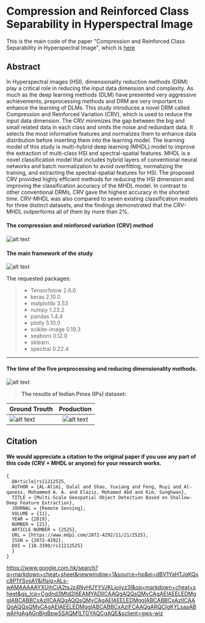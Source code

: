 # Compression and Reinforced  Class Separability in Hyperspectral Image
This is the main code of the paper "Compression and Reinforced Class Separability in Hyperspectral Image", which is [here](https://doi.org/10.3390/rs11212525)

## Abstract
In Hyperspectral images (HSI), dimensionality reduction methods (DRM) play a critical role in reducing the input data dimension and complexity. As much as the deep learning methods (DLM) have presented very aggressive achievements, preprocessing methods and DRM are very important to enhance the learning of DLMs. This study introduces a novel DRM called Compression and Reinforced Variation (CRV), which is used to reduce the input data dimension. The CRV minimizes the gap between the big and small related data in each class and omits the noise and redundant data. It selects the most informative features and normalizes them to enhance data distribution before inserting them into the learning model. The learning model of this study is multi-hybrid deep learning (MHDL) model to improve the extraction of multi-class HSI and spectral-spatial features. MHDL is a novel classification model that includes hybrid layers of conventional neural networks and batch normalization to avoid overfitting, normalizing the training, and extracting the spectral-spatial features for HSI. The proposed CRV provided highly efficient methods for reducing the HSI dimension and improving the classification accuracy of the MHDL model. In contrast to other conventional DRMs, CRV gave the highest accuracy in the shortest time. CRV-MHDL was also compared to seven existing classification models for three distinct datasets, and the findings demonstrated that the CRV-MHDL outperforms all of them by more than 2%. 


#### The compression and reinforced variation (CRV) method
![alt text](https://github.com/DalalAL-Alimi/CRV-/blob/main/images/1.PNG)

#### The main framework of the study
![alt text](https://github.com/DalalAL-Alimi/CRV-/blob/main/images/MainF.png)


<dl>
  <dt>The requested packages:</dt>
  <dt></dt>  
  
> - Tensorfolow 2.6.0 
> - keras 2.10.0 
> - matplotlib 3.53 
> - numpy 1.23.2 
> - pandas 1.4.4 
> - plotly 5.10.0 
> - scikite-image 0.19.3 
> - seaborn 0.12.0 
> - sklearn 
> - spectral 0.22.4 
</dl>

---
#### The time of the five preprocessing and reducing dimensionality methods.
![alt text](https://github.com/DalalAL-Alimi/CRV-/blob/main/images/preprocessing_time.png)

> **The results of Indian Pines (IPs) dataset:**

| Ground Trouth        | Production           |
| ------------- |:-------------:|
| ![alt text](https://github.com/DalalAL-Alimi/CRV-/blob/main/images/ground_truth_IP_model1.png)      | ![alt text](https://github.com/DalalAL-Alimi/CRV-/blob/main/images/CRV_MHDL.png) |

## Citation
#### We would appreciate a citation to the original paper if you use any part of this code (CRV + MHDL or anyone) for your research works.
```
{
  @Article{rs11212525,
  AUTHOR = {AL-Alimi, Dalal and Shao, Yuxiang and Feng, Ruyi and Al-qaness, Mohammed A. A. and Elaziz, Mohamed Abd and Kim, Sunghwan},
  TITLE = {Multi-Scale Geospatial Object Detection Based on Shallow-Deep Feature Extraction},
  JOURNAL = {Remote Sensing},
  VOLUME = {11},
  YEAR = {2019},
  NUMBER = {21},
  ARTICLE-NUMBER = {2525},
  URL = {https://www.mdpi.com/2072-4292/11/21/2525},
  ISSN = {2072-4292},
  DOI = {10.3390/rs11212525}
  }
}
```

https://www.google.com.hk/search?q=markdown+cheat+sheet&newwindow=1&source=hp&ei=dBV1YaHTJqKQxc8P1YSvsAY&iflsig=ALs-wAMAAAAAYXUjhCiA2tsJz4NyHUYYVJKLiojiyz3I&oq=markdown+cheat+sheet&gs_lcp=Cgdnd3Mtd2l6EAMYADIICAAQgAQQsQMyCAgAEIAEELEDMggIABCABBCxAzIICAAQgAQQsQMyCAgAEIAEELEDMggIABCABBCxAzIICAAQgAQQsQMyCAgAEIAEELEDMggIABCABBCxAzIFCAAQgARQClgKYLsaaABwAHgAgAGnBIgBpwSSAQM1LTGYAQCgAQE&sclient=gws-wiz
